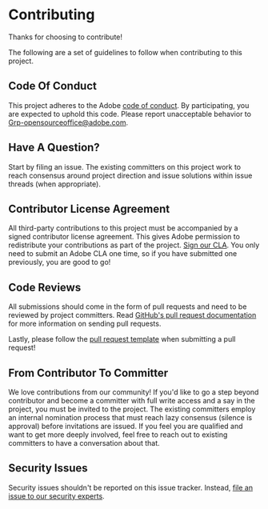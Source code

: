 # Contributing

Thanks for choosing to contribute!

The following are a set of guidelines to follow when contributing to this project.

## Code Of Conduct

This project adheres to the Adobe [code of conduct](../CODE_OF_CONDUCT.md). By participating, you are expected to uphold
this code. Please report unacceptable behavior to
[Grp-opensourceoffice@adobe.com](mailto:Grp-opensourceoffice@adobe.com).

## Have A Question?

Start by filing an issue. The existing committers on this project work to reach consensus around project direction and
issue solutions within issue threads (when appropriate).

## Contributor License Agreement

All third-party contributions to this project must be accompanied by a signed contributor license agreement. This gives
Adobe permission to redistribute your contributions as part of the project.
[Sign our CLA](https://opensource.adobe.com/cla.html). You only need to submit an Adobe CLA one time, so if you have
submitted one previously, you are good to go!

## Code Reviews

All submissions should come in the form of pull requests and need to be reviewed by project committers. Read
[GitHub's pull request documentation](https://help.github.com/articles/about-pull-requests/) for more information on
sending pull requests.

Lastly, please follow the [pull request template](PULL_REQUEST_TEMPLATE.md) when submitting a pull request!

## From Contributor To Committer

We love contributions from our community! If you'd like to go a step beyond contributor and become a committer with full
write access and a say in the project, you must be invited to the project. The existing committers employ an internal
nomination process that must reach lazy consensus (silence is approval) before invitations are issued. If you feel you
are qualified and want to get more deeply involved, feel free to reach out to existing committers to have a conversation
about that.

## Security Issues

Security issues shouldn't be reported on this issue tracker. Instead,
[file an issue to our security experts](https://helpx.adobe.com/security/alertus.html).
